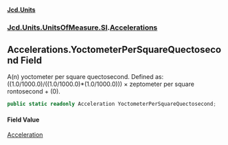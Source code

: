 #### [Jcd.Units](index.md 'index')
### [Jcd.Units.UnitsOfMeasure.SI](Jcd.Units.UnitsOfMeasure.SI.md 'Jcd.Units.UnitsOfMeasure.SI').[Accelerations](Accelerations.md 'Jcd.Units.UnitsOfMeasure.SI.Accelerations')

## Accelerations.YoctometerPerSquareQuectosecond Field

A(n) yoctometer per square quectosecond. Defined as: ((1.0/1000.0)/((1.0/1000.0)*(1.0/1000.0))) × zeptometer per square rontosecond + (0).

```csharp
public static readonly Acceleration YoctometerPerSquareQuectosecond;
```

#### Field Value
[Acceleration](Acceleration.md 'Jcd.Units.UnitTypes.Acceleration')